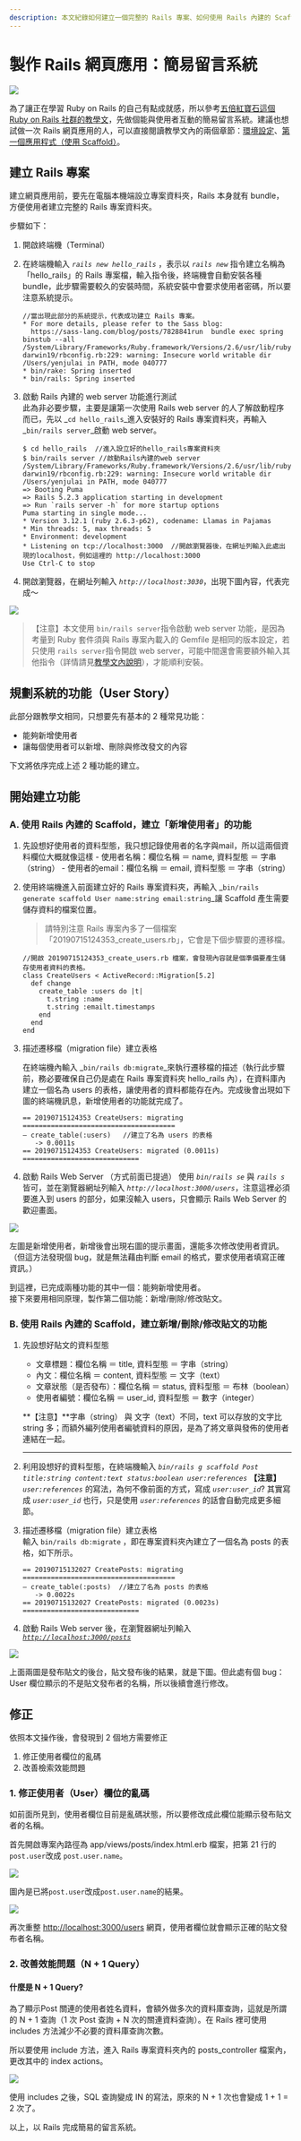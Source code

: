 ```yaml
---
description: 本文紀錄如何建立一個完整的 Rails 專案、如何使用 Rails 內建的 Scaffold 功能。
---
```


# 製作 Rails 網頁應用：簡易留言系統

![](../.gitbook/assets/rais.001.jpeg)

為了讓正在學習 Ruby on Rails 的自己有點成就感，所以參考[五倍紅寶石這個 Ruby on Rails 社群的教學文](https://railsbook.tw/)，先做個能與使用者互動的簡易留言系統。建議也想試做一次 Rails 網頁應用的人，可以直接閱讀教學文內的兩個章節：[環境設定](https://railsbook.tw/chapters/02-environment-setup.html)、[第一個應用程式（使用 Scaffold）](https://railsbook.tw/chapters/04-your-first-rails-application.html)。

## 建立 Rails 專案 <a id="95aa"></a>

建立網頁應用前，要先在電腦本機端設立專案資料夾，Rails 本身就有 bundle，方便使用者建立完整的 Rails 專案資料夾。

步驟如下：

1. 開啟終端機（Terminal）
2. 在終端機輸入 _`rails new hello_rails`_ ，表示以 _`rails new`_ 指令建立名稱為「hello\_rails」的 Rails 專案檔，輸入指令後，終端機會自動安裝各種 bundle，此步驟需要較久的安裝時間，系統安裝中會要求使用者密碼，所以要注意系統提示。  


   ```text
   //當出現此部分的系統提示，代表成功建立 Rails 專案。
   * For more details, please refer to the Sass blog:
     https://sass-lang.com/blog/posts/7828841run  bundle exec spring binstub --all
   /System/Library/Frameworks/Ruby.framework/Versions/2.6/usr/lib/ruby/2.6.0/universal-darwin19/rbconfig.rb:229: warning: Insecure world writable dir /Users/yenjulai in PATH, mode 040777
   * bin/rake: Spring inserted
   * bin/rails: Spring inserted
   ```

3. 啟動 Rails 內建的 web server 功能進行測試  
   此為非必要步驟，主要是讓第一次使用 Rails web server 的人了解啟動程序而已，先以 _`cd hello_rails`_進入安裝好的 Rails 專案資料夾，再輸入 _`bin/rails server`_啟動 web server。  


   ```text
   $ cd hello_rails  //進入設立好的hello_rails專案資料夾
   $ bin/rails server //啟動Rails內建的web server
   /System/Library/Frameworks/Ruby.framework/Versions/2.6/usr/lib/ruby/2.6.0/universal-darwin19/rbconfig.rb:229: warning: Insecure world writable dir /Users/yenjulai in PATH, mode 040777
   => Booting Puma
   => Rails 5.2.3 application starting in development 
   => Run `rails server -h` for more startup options
   Puma starting in single mode...
   * Version 3.12.1 (ruby 2.6.3-p62), codename: Llamas in Pajamas
   * Min threads: 5, max threads: 5
   * Environment: development
   * Listening on tcp://localhost:3000  //開啟瀏覽器後，在網址列輸入此處出現的localhost，例如這裡的 http://localhost:3000
   Use Ctrl-C to stop
   ```

4. 開啟瀏覽器，在網址列輸入 _`http://localhost:3030`_，出現下圖內容，代表完成～

![](https://miro.medium.com/max/60/1*xxB3z4o2owNDGRRV1gOHug.png?q=20)

> 【注意】本文使用 `bin/rails server`指令啟動 web server 功能，是因為考量到 Ruby 套件須與 Rails 專案內載入的 Gemfile 是相同的版本設定，若只使用 `rails server`指令開啟 web server，可能中間還會需要額外輸入其他指令（詳情請見[教學文內說明](https://railsbook.tw/chapters/02-environment-setup.html)），才能順利安裝。

## 規劃系統的功能（User Story） <a id="0103"></a>

此部分跟教學文相同，只想要先有基本的 2 種常見功能：

* 能夠新增使用者
* 讓每個使用者可以新增、刪除與修改發文的內容

下文將依序完成上述 2 種功能的建立。

## 開始建立功能 <a id="5dc1"></a>

### A. 使用 Rails 內建的 Scaffold，建立「新增使用者」的功能 <a id="ef79"></a>

1. 先設想好使用者的資料型態，我只想記錄使用者的名字與mail，所以這兩個資料欄位大概就像這樣  - 使用者名稱：欄位名稱 ＝ name, 資料型態 ＝ 字串（string） - 使用者的email：欄位名稱 ＝ email, 資料型態 ＝ 字串（string） 
2. 使用終端機進入前面建立好的 Rails 專案資料夾，再輸入 _`bin/rails generate scaffold User name:string email:string`_讓 Scaffold 產生需要儲存資料的檔案位置。  


   > 請特別注意 Rails 專案內多了一個檔案「20190715124353\_create\_users.rb」，它會是下個步驟要的遷移檔。

   ```text
   //開啟 20190715124353_create_users.rb 檔案，會發現內容就是個準備要產生儲存使用者資料的表格。
   class CreateUsers < ActiveRecord::Migration[5.2]
     def change
       create_table :users do |t|
         t.string :name
         t.string :emailt.timestamps
       end
     end
   end
   ```

3. 描述遷移檔（migration file）建立表格  
  
   在終端機內輸入 _`bin/rails db:migrate`_來執行遷移檔的描述（執行此步驟前，務必要確保自己仍是處在 Rails 專案資料夾 hello\_rails 內），在資料庫內建立一個名為 users 的表格，讓使用者的資料都能存在內。完成後會出現如下圖的終端機訊息，新增使用者的功能就完成了。  


   ```text
   == 20190715124353 CreateUsers: migrating ======================================
   — create_table(:users)   //建立了名為 users 的表格
      -> 0.0011s
   == 20190715124353 CreateUsers: migrated (0.0011s) =============================
   ```

4. 啟動 Rails Web Server （方式前面已提過）  使用 _`bin/rails se`_ 與 _`rails s`_ 皆可，並在瀏覽器網址列輸入 _`http://localhost:3000/users`_，注意這裡必須要進入到 users 的部分，如果沒輸入 users，只會顯示 Rails Web Server 的歡迎畫面。

![](https://miro.medium.com/max/60/1*jA7EMMX2Z6ItNn4buYUQaw.png?q=20)

左圖是新增使用者，新增後會出現右圖的提示畫面，還能多次修改使用者資訊。（但這方法發現個 bug，就是無法藉由判斷 email 的格式，要求使用者填寫正確資訊。）

到這裡，已完成兩種功能的其中一個：能夠新增使用者。  
接下來要用相同原理，製作第二個功能：新增/刪除/修改貼文。

### B. 使用 Rails 內建的 Scaffold，建立新增/刪除/修改貼文的功能 <a id="8d32"></a>

1. 先設想好貼文的資料型態  
  
   - 文章標題：欄位名稱 ＝ title, 資料型態 ＝ 字串（string）  
   - 內文：欄位名稱 ＝ content, 資料型態 ＝ 文字（text）  
   - 文章狀態（是否發布）：欄位名稱 ＝ status, 資料型態 ＝ 布林（boolean）  
   - 使用者編號：欄位名稱 ＝ user\_id, 資料型態 ＝ 數字（integer）  


   **【注意】**字串（string） 與 文字（text）不同，text 可以存放的文字比 string 多；而額外編列使用者編號資料的原因，是為了將文章與發佈的使用者連結在一起。  
   ****

2. 利用設想好的資料型態，在終端機輸入   _`bin/rails g scaffold Post title:string content:text status:boolean user:references`_  **【注意】** _`user:references`_ 的寫法，為何不像前面的方式，寫成 _`user:user_id`_? 其實寫成 _`user:user_id`_ 也行，只是使用 _`user:references`_ 的話會自動完成更多細節。 
3. 描述遷移檔（migration file）建立表格  
   輸入 `bin/rails db:migrate` ，即在專案資料夾內建立了一個名為 posts 的表格，如下所示。  


   ```text
   == 20190715132027 CreatePosts: migrating ======================================
   — create_table(:posts)  //建立了名為 posts 的表格
      -> 0.0022s
   == 20190715132027 CreatePosts: migrated (0.0023s) =============================
   ```

4. 啟動 Rails Web server 後，在瀏覽器網址列輸入 [_`http://localhost:3000/posts`_](http://localhost:3000/posts)

![](https://miro.medium.com/max/60/1*4o6RlbOxd7qf1VrLBJEjOg.png?q=20)

上面兩圖是發布貼文的後台，貼文發布後的結果，就是下圖。但此處有個 bug：User 欄位顯示的不是貼文發布者的名稱，所以後續會進行修改。

## 修正 <a id="c3d7"></a>

依照本文操作後，會發現到 2 個地方需要修正

1. 修正使用者欄位的亂碼
2. 改善檢索效能問題

### **1. 修正使用者（User）欄位的亂碼** <a id="4c87"></a>

如前面所見到，使用者欄位目前是亂碼狀態，所以要修改成此欄位能顯示發布貼文者的名稱。

首先開啟專案內路徑為 app/views/posts/index.html.erb 檔案，把第 21 行的 `post.user`改成 `post.user.name`。

![](https://miro.medium.com/max/60/1*ZdP44_XQoFRIerpYk9h9KQ.png?q=20)

圖內是已將`post.user`改成`post.user.name`的結果。

![](https://miro.medium.com/max/60/1*nkS7QCvIpt9DAMGKObNtqw.png?q=20)

再次重整 [http://localhost:3000/users](http://localhost:3000/users`) 網頁，使用者欄位就會顯示正確的貼文發布者名稱。

### 2. 改善效能問題（N + 1 Query） <a id="fa07"></a>

#### **什麼是 N + 1 Query?**

為了顯示Post 關連的使用者姓名資料，會額外做多次的資料庫查詢，這就是所謂的 N + 1 查詢（1 次 Post 查詢 + N 次的關連資料查詢）。在 Rails 裡可使用 includes 方法減少不必要的資料庫查詢次數。

所以要使用 include 方法，進入 Rails 專案資料夾內的 posts\_controller 檔案內，更改其中的 index actions。

![](https://miro.medium.com/max/60/1*hMZzr9IBn6cNWu6zMGfbdQ.png?q=20)

使用 includes 之後，SQL 查詢變成 IN 的寫法，原來的 N + 1 次也會變成 1 + 1 = 2 次了。

以上，以 Rails 完成簡易的留言系統。

